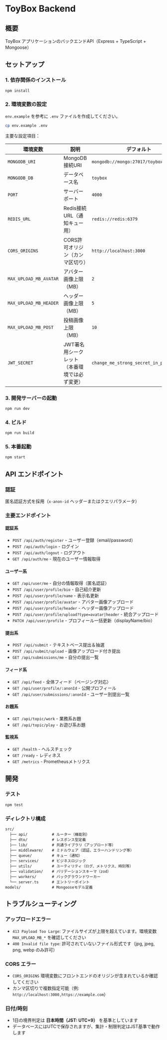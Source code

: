 # ToyBox Backend

## 概要
ToyBox アプリケーションのバックエンドAPI（Express + TypeScript + Mongoose）

## セットアップ

### 1. 依存関係のインストール
```bash
npm install
```

### 2. 環境変数の設定
`env.example` を参考に `.env` ファイルを作成してください。

```bash
cp env.example .env
```

主要な設定項目：

| 環境変数 | 説明 | デフォルト |
|---------|------|-----------|
| `MONGODB_URI` | MongoDB接続URI | `mongodb://mongo:27017/toybox` |
| `MONGODB_DB` | データベース名 | `toybox` |
| `PORT` | サーバーポート | `4000` |
| `REDIS_URL` | Redis接続URL（通知キュー用） | `redis://redis:6379` |
| `CORS_ORIGINS` | CORS許可オリジン（カンマ区切り） | `http://localhost:3000` |
| `MAX_UPLOAD_MB_AVATAR` | アバター画像上限（MB） | `2` |
| `MAX_UPLOAD_MB_HEADER` | ヘッダー画像上限（MB） | `5` |
| `MAX_UPLOAD_MB_POST` | 投稿画像上限（MB） | `10` |
| `JWT_SECRET` | JWT署名用シークレット（本番環境では必ず変更） | `change_me_strong_secret_in_production` |

### 3. 開発サーバーの起動
```bash
npm run dev
```

### 4. ビルド
```bash
npm run build
```

### 5. 本番起動
```bash
npm start
```

## API エンドポイント

### 認証
匿名認証方式を採用（`x-anon-id` ヘッダーまたはクエリパラメータ）

### 主要エンドポイント

#### 認証系
- `POST /api/auth/register` - ユーザー登録（email/password）
- `POST /api/auth/login` - ログイン
- `POST /api/auth/logout` - ログアウト
- `GET /api/auth/me` - 現在のユーザー情報取得

#### ユーザー系
- `GET /api/user/me` - 自分の情報取得（匿名認証）
- `POST /api/user/profile/bio` - 自己紹介更新
- `POST /api/user/profile/name` - 表示名更新
- `POST /api/user/profile/avatar` - アバター画像アップロード
- `POST /api/user/profile/header` - ヘッダー画像アップロード
- `POST /api/user/profile/upload?type=avatar|header` - 統合アップロード
- `PATCH /api/user/profile` - プロフィール一括更新（displayName/bio）

#### 提出系
- `POST /api/submit` - テキストベース提出＆抽選
- `POST /api/submit/upload` - 画像アップロード付き提出
- `GET /api/submissions/me` - 自分の提出一覧

#### フィード系
- `GET /api/feed` - 全体フィード（ページング対応）
- `GET /api/user/profile/:anonId` - 公開プロフィール
- `GET /api/user/submissions/:anonId` - ユーザー別提出一覧

#### お題系
- `GET /api/topic/work` - 業務系お題
- `GET /api/topic/play` - お遊び系お題

#### 監視系
- `GET /health` - ヘルスチェック
- `GET /ready` - レディネス
- `GET /metrics` - Prometheusメトリクス

## 開発

### テスト
```bash
npm test
```

### ディレクトリ構成
```
src/
  ├── api/           # ルーター（機能別）
  ├── dto/           # レスポンス型定義
  ├── lib/           # 共通ライブラリ（アップロード等）
  ├── middleware/    # ミドルウェア（認証、エラーハンドリング等）
  ├── queue/         # キュー（通知）
  ├── services/      # ビジネスロジック
  ├── utils/         # ユーティリティ（ログ、メトリクス、時刻等）
  ├── validation/    # バリデーションスキーマ（zod）
  ├── workers/       # バックグラウンドワーカー
  └── server.ts      # エントリーポイント
models/              # Mongooseモデル定義
```

## トラブルシューティング

### アップロードエラー
- `413 Payload Too Large`: ファイルサイズが上限を超えています。環境変数 `MAX_UPLOAD_MB_*` を確認してください
- `400 Invalid file type`: 許可されていないファイル形式です（jpg, jpeg, png, webp のみ許可）

### CORS エラー
- `CORS_ORIGINS` 環境変数にフロントエンドのオリジンが含まれているか確認してください
- カンマ区切りで複数指定可能（例: `http://localhost:3000,https://example.com`）

### 日付/時刻
- 1日の境界判定は **日本時間（JST: UTC+9）** を基準としています
- データベースにはUTCで保存されますが、集計・制限判定はJST基準で動作します

